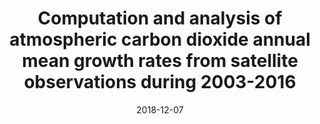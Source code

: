 ---
title: "<b>Computation and analysis of atmospheric carbon dioxide annual mean growth rates from satellite observations during 2003-2016</b>"
collection: publications
permalink: /publication/2018-12-07-Buchwitz
date: 2018-12-07
venue: 'Atmospheric Chemistry and Physics'
paperurl: 'https://doi.org/doi:10.5194/acp-18-17355-2018'
citation: '<b>39</b> - Buchwitz M., Reuter M., Schneising O., Noel S., Gier B. et al., <b>Computation and analysis of atmospheric carbon dioxide annual mean growth rates from satellite observations during 2003-2016</b>, Atmospheric Chemistry and Physics, 18, 17355-17370, (2018-12-07). <a href="https://doi.org/doi:10.5194/acp-18-17355-2018">doi:10.5194/acp-18-17355-2018</a> (cited 7 times)

'
---